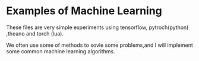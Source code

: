 # Examples of Machine Learning
These files are very simple experiments using tensorflow, pytroch(python) ,theano and torch (lua).

We often use some of methods to sovle some problems,and I will implement some common machine learning algorithms. 
